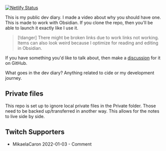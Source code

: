 [![Netlify Status](https://api.netlify.com/api/v1/badges/6060f630-ec01-4557-a105-13b9c153e816/deploy-status)](https://app.netlify.com/sites/willowy-sawine-57e0bf/deploys)

This is my public dev diary. I made a video about why you should have one. This is made to work with Obsidian. If you clone the repo, then you'll be able to launch it exactly like I use it.

>[!danger] There might be broken links due to work links not working.
> Items can also look weird because I optimize for reading and editing in Obsidian.

If you have something you'd like to talk about, then make a [discussion](https://github.com/heyjaywilson/DevDiary/discussions) for it on GitHub.

What goes in the dev diary? Anything related to cide or my development journey.

## Private files

This repo is set up to ignore local private files in the Private folder. Those need to be backed up/transferred in another way. This allows for the notes to live side by side.

## Twitch Supporters

- MikaelaCaron 2022-01-03 - Comment